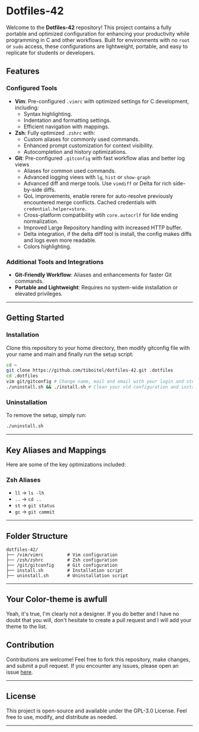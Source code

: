 # Dotfiles-42

Welcome to the **Dotfiles-42** repository! This project contains a fully portable and optimized configuration for enhancing your productivity while programming in C and other workflows. Built for environments with no `root` or `sudo` access, these configurations are lightweight, portable, and easy to replicate for students or developers.

## Features

### Configured Tools
- **Vim**: Pre-configured `.vimrc` with optimized settings for C development, including:
  - Syntax highlighting.
  - Indentation and formatting settings.
  - Efficient navigation with mappings.
- **Zsh**: Fully optimized `.zshrc` with:
  - Custom aliases for commonly used commands.
  - Enhanced prompt customization for context visibility.
  - Autocompletion and history optimizations.
- **Git**: Pre-configured `.gitconfig` with fast workflow alias and better log views
  - Aliases for common used commands.
  - Advanced logging views with `lg`, `hist` or `show-graph`
  - Advanced diff and merge tools. Use `vimdiff` or Delta for rich side-by-side
    diffs. 
  - QoL improvements, enable rerere for auto-resolve previously encountered
    merge conflicts.
    Cached credentials with `credential.helper=store`.
  - Cross-platform compatibility wtih `core.autocrlf` for lide ending
    normalization.
  - Improved Large Repository handling with increased HTTP buffer. 
  - Delta integration, if the delta diff tool is install, the config makes diffs
    and logs even more readable.
  - Colors highlighting.



### Additional Tools and Integrations
- **Git-Friendly Workflow**: Aliases and enhancements for faster Git commands.
- **Portable and Lightweight**: Requires no system-wide installation or elevated privileges.

---

## Getting Started

### Installation

Clone this repository to your home directory, then modify gitconfig file with
your name and main and finally run the setup script:

```bash
cd ~
git clone https://github.com/tiboitel/dotfiles-42.git .dotfiles
cd .dotfiles
vim git/gitconfig # Change name, mail and email with your login and student mail.
./uninstall.sh && ./install.sh # Clean your old configuration and install the new one.
```

### Uninstallation

To remove the setup, simply run:

```bash
./uninstall.sh
```

---

## Key Aliases and Mappings

Here are some of the key optimizations included:

### Zsh Aliases
- `ll` → `ls -lh`
- `..` → `cd ..`
- `st` → `git status`
- `gc` → `git commit`

---

## Folder Structure

```
dotfiles-42/
├── /vim/vimrc         # Vim configuration
├── /zsh/zshrc         # Zsh configuration
├── /git/gitconfig     # Git configuration
├── install.sh         # Installation script
├── uninstall.sh       # Uninstallation script
```

---

## Your Color-theme is awfull

Yeah, it's true, I'm clearly not a designer. If you do better and I have no doubt that you will, don't hesitate to create a pull request and I will add your theme to the list.

## Contribution

Contributions are welcome! Feel free to fork this repository, make changes, and submit a pull request. If you encounter any issues, please open an issue [here](https://github.com/tiboitel/dotfiles-42/issues).

---

## License

This project is open-source and available under the GPL-3.0 License. Feel free to use, modify, and distribute as needed.

---
